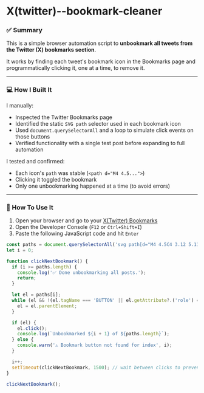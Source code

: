 # X(twitter)--bookmark-cleaner

### ✅ Summary

This is a simple browser automation script to **unbookmark all tweets from the Twitter (X) bookmarks section**.

It works by finding each tweet's bookmark icon in the Bookmarks page and programmatically clicking it, one at a time, to remove it.

---

### 💻 How I Built It

I manually:
- Inspected the Twitter Bookmarks page
- Identified the static `SVG path` selector used in each bookmark icon
- Used `document.querySelectorAll` and a loop to simulate click events on those buttons
- Verified functionality with a single test post before expanding to full automation

I tested and confirmed:
- Each icon's `path` was stable (`<path d="M4 4.5...">`)
- Clicking it toggled the bookmark
- Only one unbookmarking happened at a time (to avoid errors)

---

### 🔧 How To Use It

1. Open your browser and go to your [X(Twitter) Bookmarks](https://x.com/i/bookmarks)
2. Open the Developer Console (`F12` or `Ctrl+Shift+I`)
3. Paste the following JavaScript code and hit `Enter`

```js
const paths = document.querySelectorAll('svg path[d="M4 4.5C4 3.12 5.119 2 6.5 2h11C18.881 2 20 3.12 20 4.5v18.44l-8-5.71-8 5.71V4.5z"]');
let i = 0;

function clickNextBookmark() {
  if (i >= paths.length) {
    console.log('✅ Done unbookmarking all posts.');
    return;
  }

  let el = paths[i];
  while (el && !(el.tagName === 'BUTTON' || el.getAttribute?.('role') === 'button')) {
    el = el.parentElement;
  }

  if (el) {
    el.click();
    console.log(`Unbookmarked ${i + 1} of ${paths.length}`);
  } else {
    console.warn('⚠️ Bookmark button not found for index', i);
  }

  i++;
  setTimeout(clickNextBookmark, 1500); // wait between clicks to prevent rate limit
}

clickNextBookmark();
